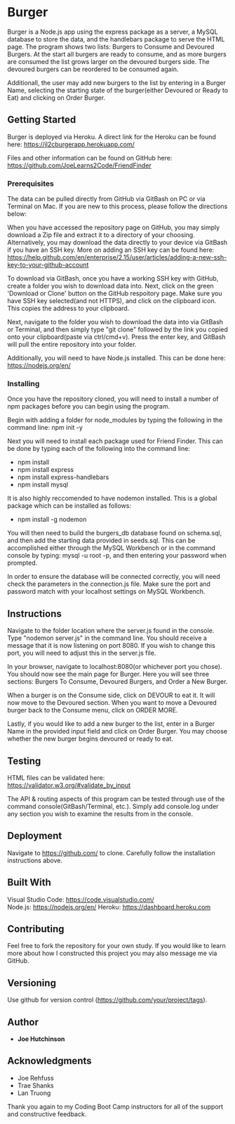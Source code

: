 # Burger

Burger is a Node.js app using the express package as a server, a MySQL database to store the data, and the handlebars package to serve the HTML page.  The program shows two lists: Burgers to Consume and Devoured Burgers.  At the start all burgers are ready to consume, and as more burgers are consumed the list grows larger on the devoured burgers side.  The devoured burgers can be reordered to be consumed again.

Additionall, the user may add new burgers to the list by entering in a Burger Name, selecting the starting state of the burger(either Devoured or Ready to Eat) and clicking on Order Burger.  


## Getting Started

Burger is deployed via Heroku.  A direct link for the Heroku can be found here: https://jl2cburgerapp.herokuapp.com/

Files and other information can be found on GitHub here: https://github.com/JoeLearns2Code/FriendFinder

### Prerequisites

The data can be pulled directly from GitHub via GitBash on PC or via Terminal on Mac.  If you are new to this process, please follow the directions below:

When you have accessed the repository page on GitHub, you may simply download a Zip file and extract it to a directory of your choosing.  Alternatively, you may download the data directly to your device via GitBash if you have an SSH key.  More on adding an SSH key can be found here: https://help.github.com/en/enterprise/2.15/user/articles/adding-a-new-ssh-key-to-your-github-account

To download via GitBash, once you have a working SSH key with GitHub, create a folder you wish to download data into.  Next, click on the green 'Download or Clone' button on the GitHub respoitory page.  Make sure you have SSH key selected(and not HTTPS), and click on the clipboard icon.  This copies the address to your clipboard.

Next, navigate to the folder you wish to download the data into via GitBash or Terminal, and then simply type "git clone" followed by the link you copied onto your clipboard(paste via ctrl/cmd+v).  Press the enter key, and GitBash will pull the entire repository into your folder.

Additionally, you will need to have Node.js installed.  This can be done here: https://nodejs.org/en/


### Installing

Once you have the repository cloned, you will need to install a number of npm packages before you can begin using the program.  

Begin with adding a folder for node_modules by typing the following in the command line: npm init -y

Next you will need to install each package used for Friend Finder.  This can be done by typing each of the following into the command line:

* npm install
* npm install express
* npm install express-handlebars
* npm install mysql

It is also highly reccomended to have nodemon installed.  This is a global package which can be installed as follows:

* npm install -g nodemon

You will then need to build the burgers_db database found on schema.sql, and then add the starting data provided in seeds.sql.  This can be accomplished either through the MySQL Workbench or in the command console by typing: mysql -u root -p, and then entering your password when prompted.

In order to ensure the database will be connected correctly, you will need check the parameters in the connection.js file.  Make sure the port and password match with your localhost settings on MySQL Workbench.


## Instructions

Navigate to the folder location where the server.js found in the console.  Type "nodemon server.js" in the command line.  You should receive a message that it is now listening on port 8080.  If you wish to change this port, you will need to adjust this in the server.js file.

In your browser, navigate to localhost:8080(or whichever port you chose).  You should now see the main page for Burger.  Here you will see three sections: Burgers To Consume, Devoured Burgers, and Order a New Burger.

When a burger is on the Consume side, click on DEVOUR to eat it.  It will now move to the Devoured section.  When you want to move a Devoured burger back to the Consume menu, click on ORDER MORE.

Lastly, if you would like to add a new burger to the list, enter in a Burger Name in the provided input field and click on Order Burger.  You may choose whether the new burger begins devoured or ready to eat.


## Testing

HTML files can be validated here: https://validator.w3.org/#validate_by_input

The API & routing aspects of this program can be tested through use of the command console(GitBash/Terminal, etc.).  Simply add console.log under any section you wish to examine the results from in the console.


  


## Deployment

Navigate to https://github.com/ to clone.  Carefully follow the installation instructions above.


## Built With

Visual Studio Code: https://code.visualstudio.com/  
Node.js: https://nodejs.org/en/
Heroku: https://dashboard.heroku.com

## Contributing

Feel free to fork the repository for your own study.  If you would like to learn more about how I constructed this project you may also message me via GitHub.


## Versioning

Use github for version control (https://github.com/your/project/tags).


## Author

* **Joe Hutchinson**


## Acknowledgments
 
* Joe Rehfuss
* Trae Shanks
* Lan Truong

Thank you again to my Coding Boot Camp instructors for all of the support and constructive feedback.